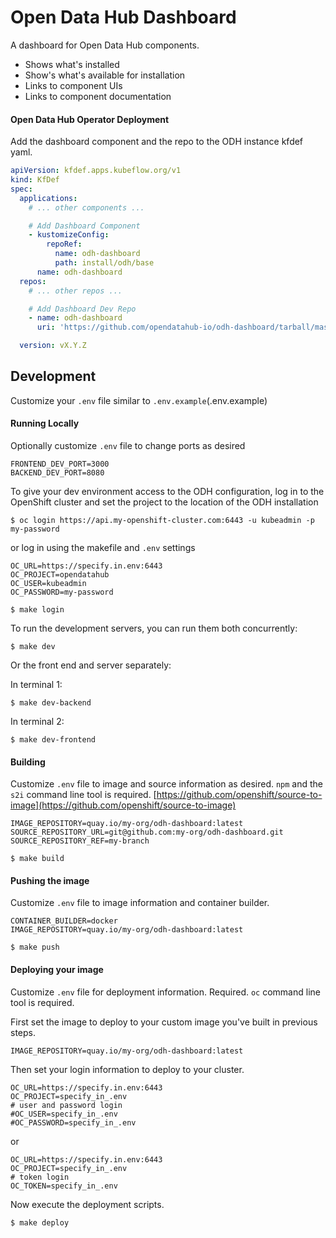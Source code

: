 Open Data Hub Dashboard
=======================

A dashboard for Open Data Hub components.

- Shows what's installed
- Show's what's available for installation
- Links to component UIs
- Links to component documentation


#### Open Data Hub Operator Deployment
Add the dashboard component and the repo to the ODH instance kfdef yaml.  
```yaml
apiVersion: kfdef.apps.kubeflow.org/v1
kind: KfDef
spec:
  applications:
    # ... other components ...

    # Add Dashboard Component
    - kustomizeConfig:
        repoRef:
          name: odh-dashboard
          path: install/odh/base
      name: odh-dashboard
  repos:
    # ... other repos ...

    # Add Dashboard Dev Repo 
    - name: odh-dashboard
      uri: 'https://github.com/opendatahub-io/odh-dashboard/tarball/master'

  version: vX.Y.Z
```

## Development
Customize your `.env` file similar to `.env.example`(.env.example)

#### Running Locally
Optionally customize `.env` file to change ports as desired
```.env
FRONTEND_DEV_PORT=3000
BACKEND_DEV_PORT=8080
```

To give your dev environment access to the ODH configuration, log in to the OpenShift cluster and set the project to the location of the ODH installation
```shell script
$ oc login https://api.my-openshift-cluster.com:6443 -u kubeadmin -p my-password
```
or log in using the makefile and `.env` settings
```.env
OC_URL=https://specify.in.env:6443
OC_PROJECT=opendatahub
OC_USER=kubeadmin
OC_PASSWORD=my-password
```
```shell script
$ make login
```

To run the development servers, you can run them both concurrently:
```shell script
$ make dev
```

Or the front end and server separately:

In terminal 1:
```shell script
$ make dev-backend
```
In terminal 2:
```shell script
$ make dev-frontend
```

#### Building
Customize `.env` file to image and source information as desired. `npm` and the `s2i` command line tool is required.  [https://github.com/openshift/source-to-image](https://github.com/openshift/source-to-image)
```.env
IMAGE_REPOSITORY=quay.io/my-org/odh-dashboard:latest
SOURCE_REPOSITORY_URL=git@github.com:my-org/odh-dashboard.git
SOURCE_REPOSITORY_REF=my-branch
```
```shell script
$ make build
```

#### Pushing the image
Customize `.env` file to image information and container builder.
```.env
CONTAINER_BUILDER=docker
IMAGE_REPOSITORY=quay.io/my-org/odh-dashboard:latest
```
```shell script
$ make push
```

#### Deploying your image
Customize `.env` file for deployment information.  Required.  `oc` command line tool is required.

First set the image to deploy to your custom image you've built in previous steps.
```.env
IMAGE_REPOSITORY=quay.io/my-org/odh-dashboard:latest
```

Then set your login information to deploy to your cluster.
```.env
OC_URL=https://specify.in.env:6443
OC_PROJECT=specify_in_.env
# user and password login
#OC_USER=specify_in_.env
#OC_PASSWORD=specify_in_.env
```
or
```.env
OC_URL=https://specify.in.env:6443
OC_PROJECT=specify_in_.env
# token login
OC_TOKEN=specify_in_.env
```

Now execute the deployment scripts.
```shell script
$ make deploy
```